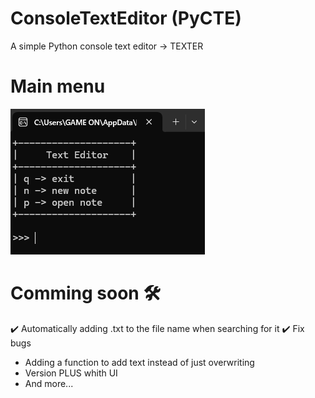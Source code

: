 # ConsoleTextEditor (PyCTE)
A simple Python console text editor -> TEXTER

# Main menu
![main](/images/main.png)

# Comming soon 🛠️

✔️ Automatically adding .txt to the file name when searching for it
✔️ Fix bugs
- Adding a function to add text instead of just overwriting
- Version PLUS whith UI
- And more...

  
